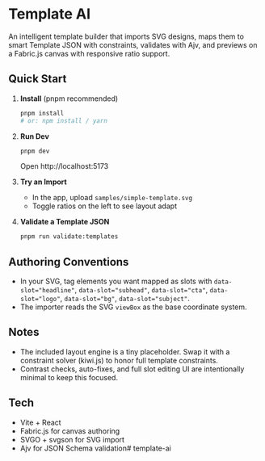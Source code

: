 
# Template AI

An intelligent template builder that imports SVG designs, maps them to smart Template JSON with constraints, validates with Ajv, and previews on a Fabric.js canvas with responsive ratio support.

## Quick Start
1. **Install** (pnpm recommended)
   ```bash
   pnpm install
   # or: npm install / yarn
   ```

2. **Run Dev**
   ```bash
   pnpm dev
   ```
   Open http://localhost:5173

3. **Try an Import**
   - In the app, upload `samples/simple-template.svg`
   - Toggle ratios on the left to see layout adapt

4. **Validate a Template JSON**
   ```bash
   pnpm run validate:templates
   ```

## Authoring Conventions
- In your SVG, tag elements you want mapped as slots with `data-slot="headline"`, `data-slot="subhead"`, `data-slot="cta"`, `data-slot="logo"`, `data-slot="bg"`, `data-slot="subject"`.
- The importer reads the SVG `viewBox` as the base coordinate system.

## Notes
- The included layout engine is a tiny placeholder. Swap it with a constraint solver (kiwi.js) to honor full template constraints.
- Contrast checks, auto-fixes, and full slot editing UI are intentionally minimal to keep this focused.

## Tech
- Vite + React
- Fabric.js for canvas authoring
- SVGO + svgson for SVG import
- Ajv for JSON Schema validation# template-ai
